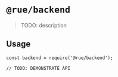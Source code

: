# `@rue/backend`

> TODO: description

## Usage

```
const backend = require('@rue/backend');

// TODO: DEMONSTRATE API
```
